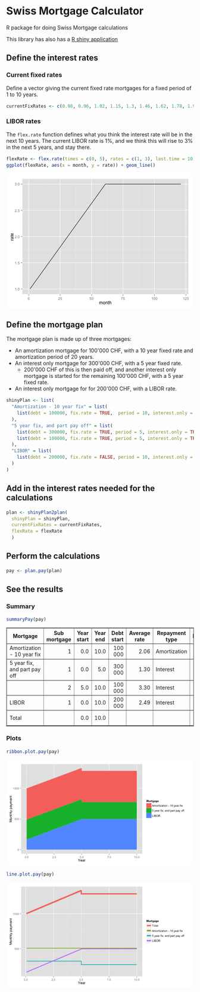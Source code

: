 <!--
%\VignetteEngine{knitr}
-->




# Swiss Mortgage Calculator

R package for doing Swiss Mortgage calculations

This library has also has a [R shiny application](http://glimmer.rstudio.com/m1x0n/SwissMortgage)

## Define the interest rates
### Current fixed rates
Define a vector giving the current fixed rate mortgages for a fixed period of 1 to 10 years.

```r
currentFixRates <- c(0.98, 0.96, 1.02, 1.15, 1.3, 1.46, 1.62, 1.78, 1.92, 2.06)
```


### LIBOR rates
The `flex.rate` function defines what you think the interest rate will be in the next 10 years.
The current LIBOR rate is 1%, and we think this will rise to 3% in the next 5 years, and stay there.  

```r
flexRate <- flex.rate(times = c(0, 5), rates = c(1, 3), last.time = 10)
ggplot(flexRate, aes(x = month, y = rate)) + geom_line()
```

![plot of chunk unnamed-chunk-3](figure/unnamed-chunk-3.png) 



## Define the mortgage plan
The mortgage plan is made up of three mortgages:
* An amortization mortgage for 100'000 CHF, with a 10 year fixed rate and amortization period of 20 years.
* An interest only mortgage for 300'000 CHF, with a 5 year fixed rate.
  * 200'000 CHF of this is then paid off, and another interest only mortgage is started for the remaining 100'000 CHF, with a 5 year fixed rate.
* An interest only mortgage for for 200'000 CHF, with a LIBOR rate. 


```r
shinyPlan <- list(
  "Amortization - 10 year fix" = list(
    list(debt = 100000, fix.rate = TRUE,  period = 10, interest.only = FALSE,  amortization.period = 20)
  ),
  "5 year fix, and part pay off" = list(
    list(debt = 300000, fix.rate = TRUE, period = 5, interest.only = TRUE),
    list(debt = 100000, fix.rate = TRUE, period = 5, interest.only = TRUE)
  ),
  "LIBOR" = list(
    list(debt = 200000, fix.rate = FALSE, period = 10, interest.only = TRUE)
  )
)
```


## Add in the interest rates needed for the calculations

```r
plan <- shinyPlan2plan(
  shinyPlan = shinyPlan,
  currentFixRates = currentFixRates,
  flexRate = flexRate
  )
```


## Perform the calculations

```r
pay <- plan.pay(plan)
```


## See the results
### Summary

```r
summaryPay(pay)
```


<!-- html table generated in R 3.0.0 by xtable 1.7-1 package -->
<!-- Sun Jun  9 20:54:42 2013 -->
<TABLE border=1>
<TR> <TH> Mortgage </TH> <TH> Sub mortgage </TH> <TH> Year start </TH> <TH> Year end </TH> <TH> Debt start </TH> <TH> Average rate </TH> <TH> Repayment type </TH> <TH> Interest </TH> <TH> Amortizaton </TH> <TH> Total </TH>  </TR>
  <TR> <TD> Amortization - 10 year fix </TD> <TD align="right"> 1 </TD> <TD align="right"> 0.0 </TD> <TD align="right"> 10.0 </TD> <TD align="right"> 100 000 </TD> <TD align="right"> 2.06 </TD> <TD> Amortization </TD> <TD align="right"> 16 175 </TD> <TD align="right"> 44 873 </TD> <TD align="right"> 61 048 </TD> </TR>
  <TR> <TD> 5 year fix, and part pay off </TD> <TD align="right"> 1 </TD> <TD align="right"> 0.0 </TD> <TD align="right"> 5.0 </TD> <TD align="right"> 300 000 </TD> <TD align="right"> 1.30 </TD> <TD> Interest </TD> <TD align="right"> 19 500 </TD> <TD align="right"> 0 </TD> <TD align="right"> 19 500 </TD> </TR>
  <TR> <TD>  </TD> <TD align="right"> 2 </TD> <TD align="right"> 5.0 </TD> <TD align="right"> 10.0 </TD> <TD align="right"> 100 000 </TD> <TD align="right"> 3.30 </TD> <TD> Interest </TD> <TD align="right"> 16 500 </TD> <TD align="right"> 0 </TD> <TD align="right"> 16 500 </TD> </TR>
  <TR> <TD> LIBOR </TD> <TD align="right"> 1 </TD> <TD align="right"> 0.0 </TD> <TD align="right"> 10.0 </TD> <TD align="right"> 200 000 </TD> <TD align="right"> 2.49 </TD> <TD> Interest </TD> <TD align="right"> 49 833 </TD> <TD align="right"> 0 </TD> <TD align="right"> 49 833 </TD> </TR>
  <TR> <TD> Total </TD> <TD align="right">  </TD> <TD align="right"> 0.0 </TD> <TD align="right"> 10.0 </TD> <TD align="right">  </TD> <TD align="right">  </TD> <TD>  </TD> <TD align="right"> 102 008 </TD> <TD align="right"> 44 873 </TD> <TD align="right"> 146 881 </TD> </TR>
   </TABLE>


### Plots

```r
ribbon.plot.pay(pay)
```

![plot of chunk unnamed-chunk-9](figure/unnamed-chunk-9.png) 



```r
line.plot.pay(pay)
```

![plot of chunk unnamed-chunk-10](figure/unnamed-chunk-10.png) 


